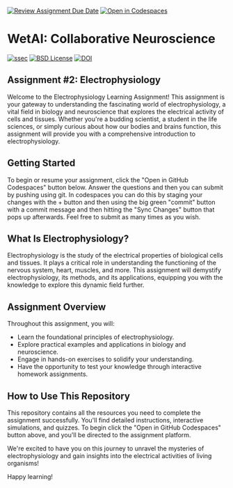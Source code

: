 [![Review Assignment Due Date](https://classroom.github.com/assets/deadline-readme-button-22041afd0340ce965d47ae6ef1cefeee28c7c493a6346c4f15d667ab976d596c.svg)](https://classroom.github.com/a/QgisdH3T)
[![Open in Codespaces](https://classroom.github.com/assets/launch-codespace-2972f46106e565e64193e422d61a12cf1da4916b45550586e14ef0a7c637dd04.svg)](https://classroom.github.com/open-in-codespaces?assignment_repo_id=19296227)
# WetAI: Collaborative Neuroscience

[![ssec](https://img.shields.io/badge/SSEC-Project-purple?logo=data:image/png;base64,iVBORw0KGgoAAAANSUhEUgAAAA0AAAAOCAQAAABedl5ZAAAACXBIWXMAAAHKAAABygHMtnUxAAAAGXRFWHRTb2Z0d2FyZQB3d3cuaW5rc2NhcGUub3Jnm+48GgAAAMNJREFUGBltwcEqwwEcAOAfc1F2sNsOTqSlNUopSv5jW1YzHHYY/6YtLa1Jy4mbl3Bz8QIeyKM4fMaUxr4vZnEpjWnmLMSYCysxTcddhF25+EvJia5hhCudULAePyRalvUteXIfBgYxJufRuaKuprKsbDjVUrUj40FNQ11PTzEmrCmrevPhRcVQai8m1PRVvOPZgX2JttWYsGhD3atbHWcyUqX4oqDtJkJiJHUYv+R1JbaNHJmP/+Q1HLu2GbNoSm3Ft0+Y1YMdPSTSwQAAAABJRU5ErkJggg==&style=plastic)](https://escience.washington.edu/wetai/)
[![BSD License](https://badgen.net/badge/license/BSD-3-Clause/blue)](LICENSE)
[![DOI](https://zenodo.org/badge/691200258.svg)](https://zenodo.org/badge/latestdoi/691200258)

## Assignment #2: Electrophysiology

Welcome to the Electrophysiology Learning Assignment! This assignment is your gateway to understanding the fascinating world of electrophysiology, a vital field in biology and neuroscience that explores the electrical activity of cells and tissues. Whether you're a budding scientist, a student in the life sciences, or simply curious about how our bodies and brains function, this assignment will provide you with a comprehensive introduction to electrophysiology.

## Getting Started

To begin or resume your assignment, click the "Open in GitHub Codespaces" button below. Answer the questions and then you can submit by pushing using git. In codespaces you can do this by staging your changes with the + button and then using the big green "commit" button with a commit message and then hitting the "Sync Changes" button that pops up afterwards. Feel free to submit as many times as you wish.


## What Is Electrophysiology?

Electrophysiology is the study of the electrical properties of biological cells and tissues. It plays a critical role in understanding the functioning of the nervous system, heart, muscles, and more. This assignment will demystify electrophysiology, its methods, and its applications, equipping you with the knowledge to explore this dynamic field further.

## Assignment Overview

Throughout this assignment, you will:

- Learn the foundational principles of electrophysiology.
- Explore practical examples and applications in biology and neuroscience.
- Engage in hands-on exercises to solidify your understanding.
- Have the opportunity to test your knowledge through interactive homework assignments.

## How to Use This Repository

This repository contains all the resources you need to complete the assignment successfully. You'll find detailed instructions, interactive simulations, and quizzes. To begin click the "Open in GitHub Codespaces" button above, and you'll be directed to the assignment platform.

We're excited to have you on this journey to unravel the mysteries of electrophysiology and gain insights into the electrical activities of living organisms!

Happy learning!
